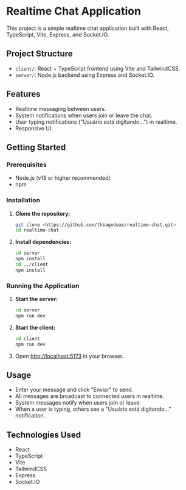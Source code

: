 # Realtime Chat Application

This project is a simple realtime chat application built with React, TypeScript, Vite, Express, and Socket.IO.

## Project Structure

- `client/`: React + TypeScript frontend using Vite and TailwindCSS.
- `server/`: Node.js backend using Express and Socket.IO.

## Features

- Realtime messaging between users.
- System notifications when users join or leave the chat.
- User typing notifications ("Usuário está digitando...") in realtime.
- Responsive UI.

## Getting Started

### Prerequisites

- Node.js (v18 or higher recommended)
- npm

### Installation

1. **Clone the repository:**

   ```sh
   git clone <https://github.com/thiagodeas/realtime-chat.git>
   cd realtime-chat
   ```

2. **Install dependencies:**
   ```sh
   cd server
   npm install
   cd ../client
   npm install
   ```

### Running the Application

1. **Start the server:**

   ```sh
   cd server
   npm run dev
   ```

2. **Start the client:**

   ```sh
   cd client
   npm run dev
   ```

3. Open [http://localhost:5173](http://localhost:5173) in your browser.

## Usage

- Enter your message and click "Enviar" to send.
- All messages are broadcast to connected users in realtime.
- System messages notify when users join or leave.
- When a user is typing, others see a "Usuário está digitando..." notification.

## Technologies Used

- React
- TypeScript
- Vite
- TailwindCSS
- Express
- Socket.IO

